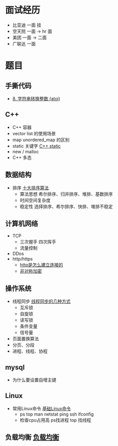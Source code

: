
# 面试经历
- 比亚迪 一面 挂
- 空天院 一面 -> hr 面
- 美团 一面 -> 二面
- 广联达 一面

# 题目

## 手撕代码
- [8. 字符串转换整数 (atoi)](https://leetcode-cn.com/problems/string-to-integer-atoi/)


## C++
- C++ 容器
- vector list 的使用场景
- map unordered_map 的区别
- static 关键字 [C++ static](https://www.runoob.com/w3cnote/cpp-static-usage.html)
- new / malloc
- C++ 多态

## 数据结构
- 排序 [十大排序算法](https://www.runoob.com/w3cnote/ten-sorting-algorithm.html)
    - 算法思想 希尔排序、归并排序、堆排、基数排序
    - 时间空间复杂度
    - 稳定性 选择排序、希尔排序、快排、堆排不稳定

## 计算机网络
- TCP 
    - 三次握手 四次挥手
    - 流量控制
- DDos
- http/https
    - [http是怎么建立连接的](https://xiaolincoding.com/network/2_http/http_interview.html#https-%E6%98%AF%E5%A6%82%E4%BD%95%E5%BB%BA%E7%AB%8B%E8%BF%9E%E6%8E%A5%E7%9A%84-%E5%85%B6%E9%97%B4%E4%BA%A4%E4%BA%92%E4%BA%86%E4%BB%80%E4%B9%88)
    - [非对称加密](https://zhuanlan.zhihu.com/p/43789231)

## 操作系统
- 线程同步 [线程同步的几种方式](https://zhuanlan.zhihu.com/p/461063930)
    - 互斥锁
    - 自旋锁
    - 读写锁
    - 条件变量
    - 信号量
- 页面置换算法
- 分页、分段
- 进程、线程、协程


## mysql
- 为什么要设置自增主键
## Linux
- 常用Linux命令 [基础Linux命令](https://cloud.tencent.com/developer/article/1540697)
    - ps top man netstat ping ssh ifconfig 
    -  检查cpu占用高 ps找进程 top 找线程

## 负载均衡 [负载均衡](https://zhuanlan.zhihu.com/p/32841479)
